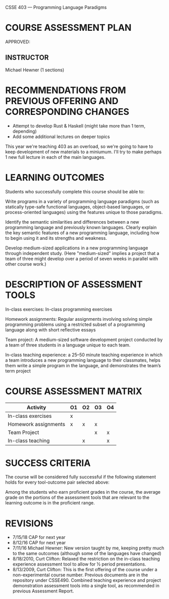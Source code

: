 CSSE 403 — Programming Language Paradigms

# COURSE ASSESSMENT PLAN

APPROVED:

## INSTRUCTOR

Michael Hewner (1 sections)

# RECOMMENDATIONS FROM PREVIOUS OFFERING AND CORRESPONDING CHANGES

* Attempt to develop Rust & Haskell (might take more than 1 term, depending)
* Add some additional lectures on deeper topics

This year we're teaching 403 as an overload, so we're going to have to
keep development of new materials to a miniumum.  I'll try to make
perhaps 1 new full lecture in each of the main languages.

# LEARNING OUTCOMES

Students who successfully complete this course should be able to:

Write programs in a variety of programming language paradigms (such as
statically type-safe functional languages, object-based languages, or
process-oriented languages) using the features unique to those
paradigms.

Identify the semantic similarities and differences between a new
programming language and previously known languages.  Clearly explain
the key semantic features of a new programming language, including how
to begin using it and its strengths and weakness.

Develop medium-sized applications in a new programming language
through independent study.  (Here "medium-sized" implies a project
that a team of three might develop over a period of seven weeks in
parallel with other course work.)

# DESCRIPTION OF ASSESSMENT TOOLS 

In-class exercises: In-class programming exercises

Homework assignments: Regular assignments involving solving simple
programming problems using a restricted subset of a programming
language along with short reflective essays

Team project: A medium-sized software development project conducted by
a team of three students in a language unique to each team.

In-class teaching experience: a 25–50 minute teaching experience in
which a team introduces a new programming language to their
classmates, helps them write a simple program in the language, and
demonstrates the team’s term project

# COURSE ASSESSMENT MATRIX

| Activity             | O1 | O2 | O3 | O4 |
|----------------------|----|----|----|----|
| In-class exercises   | x  |    |    |    |
| Homework assignments | x  | x  | x  |    |
| Team Project         |    |    | x  | x  |
| In-class teaching    |    | x  |    | x  |
 
# SUCCESS CRITERIA

The course will be considered fully successful if the following
statement holds for every tool-outcome pair selected above:

Among the students who earn proficient grades in the course, the
average grade on the portions of the assessment tools that are
relevant to the learning outcome is in the proficient range.

# REVISIONS

* 7/15/18 CAP for next year
* 8/12/16 CAP for next year
* 7/11/16 Michael Hewner: New version taught by me, keeping pretty much to the same outcomes (although some of the languages have changed)
* 8/18/2010, Curt Clifton: Relaxed the restriction on the in-class teaching experience assessment tool to allow for ½ period presentations.
* 8/13/2009, Curt Clifton: This is the first offering of the course under a non-experimental course number.  Previous documents are in the repository under CSSE490. Combined teaching experience and project demonstration assessment tools into a single tool, as recommended in previous Assessment Report.

